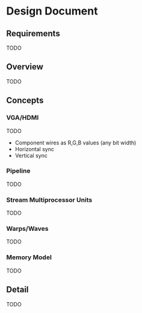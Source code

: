 # Design Document

## Requirements

TODO

## Overview

TODO

## Concepts

### VGA/HDMI

TODO

* Component wires as R,G,B values (any bit width)
* Horizontal sync
* Vertical sync

### Pipeline

TODO

### Stream Multiprocessor Units

TODO

### Warps/Waves

TODO

### Memory Model

TODO

## Detail

TODO

